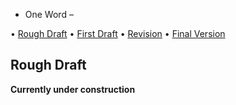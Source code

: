 * One Word – 

• [Rough Draft](rough-draft.md)
• [First Draft](first-draft.md)
• [Revision](revision.md)
• [Final Version](final-version.md)

## Rough Draft

**Currently under construction**
